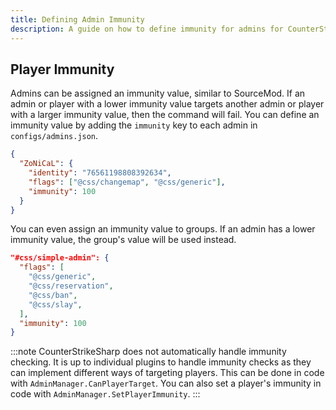```yaml
---
title: Defining Admin Immunity
description: A guide on how to define immunity for admins for CounterStrikeSharp.
---
```


## Player Immunity

Admins can be assigned an immunity value, similar to SourceMod. If an admin or player with a lower immunity value targets another admin or player with a larger immunity value, then the command will fail. You can define an immunity value by adding the `immunity` key to each admin in `configs/admins.json`.

```json
{
  "ZoNiCaL": {
    "identity": "76561198808392634",
    "flags": ["@css/changemap", "@css/generic"],
    "immunity": 100
  }
}
```

You can even assign an immunity value to groups. If an admin has a lower immunity value, the group's value will be used instead.

```json
"#css/simple-admin": {
  "flags": [
    "@css/generic",
    "@css/reservation",
    "@css/ban",
    "@css/slay",
  ],
  "immunity": 100
}
```

:::note
CounterStrikeSharp does not automatically handle immunity checking. It is up to individual plugins to handle immunity checks as they can implement different ways of targeting players. This can be done in code with `AdminManager.CanPlayerTarget`. You can also set a player's immunity in code with `AdminManager.SetPlayerImmunity`.
:::
